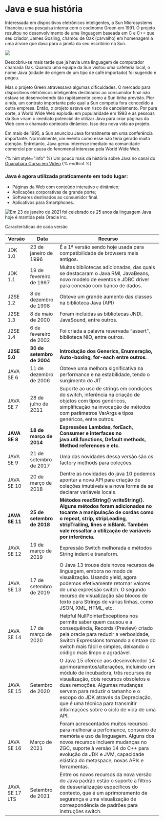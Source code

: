 # Java e sua história

Interessada em dispositivos eletrônicos inteligentes, a Sun Microsystems financiou uma pesquisa interna com o codinome Green em 1991. O projeto resultou no desenvolvimento de uma linguagem baseada em C e C++ que seu criador, James Gosling, chamou de Oak (carvalho) em homenagem a uma árvore que dava para a janela do seu escritório na Sun.

![](<../.gitbook/assets/image (6) (1) (1) (1).png>)

Descobriu-se mais tarde que já havia uma linguagem de computador chamada Oak. Quando uma equipe da Sun visitou uma cafeteria local, o nome Java (cidade de origem de um tipo de café importado) foi sugerido e pegou.

Mas o projeto Green atravessava algumas dificuldades. O mercado para dispositivos eletrônicos inteligentes destinados ao consumidor final não estava se desenvolvendo tão rapidamente como a Sun tinha previsto. Pior ainda, um contrato importante pelo qual a Sun competia fora concedido a outra empresa. Então, o projeto estava em risco de cancelamento. Por pura sorte, a World Wide Web explodiu em popularidade em 1993 e as pessoas da Sun viram o imediato potencial de utilizar Java para criar páginas da Web com o chamado conteúdo dinâmico. Isso deu nova vida ao projeto.

Em maio de 1995, a Sun anunciou Java formalmente em uma conferência importante. Normalmente, um evento como esse não teria gerado muita atenção. Entretanto, Java gerou interesse imediato na comunidade comercial por causa do fenomenal interesse pela World Wide Web.

{% hint style="info" %}
Um pouco mais da história sobre Java no canal do [Guanabara Curso em Vídeo](https://www.youtube.com/watch?v=sTX0UEplF54\&list=PLHz\_AreHm4dkI2ZdjTwZA4mPMxWTfNSpR)
{% endhint %}

### Java é agora utilizada praticamente em todo lugar:

* Páginas da Web com conteúdo interativo e dinâmico;
* Aplicações corporativas de grande porte;
* Softwares destinados ao consumidor final.
* Aplicativos para Smartphones.

![Em 23 de janeiro de 2021 foi celebrado os 25 anos da linguagem Java hoje é mantida pela Oracle Inc.](<../.gitbook/assets/image (3).png>)

Características de cada versão

| Versão         | Data                       | Recurso                                                                                                                                                                                                                                                                                                                                               |
| -------------- | -------------------------- | ----------------------------------------------------------------------------------------------------------------------------------------------------------------------------------------------------------------------------------------------------------------------------------------------------------------------------------------------------- |
| JDK 1.0        | 23 de janeiro de 1996      | É a 1ª versão sendo hoje usada para compatibilidade de browsers mais antigos.                                                                                                                                                                                                                                                                         |
| JDK 1.1        | 19 de fevereiro de 1997    | Muitas bibliotecas adicionadas, das quais se destacaram o Java RMI, JavaBeans, novo modelo de eventos e JDBC driver para conexão com banco de dados.                                                                                                                                                                                                  |
| J2SE 1.2       | 8 de dezembro de 1998      | Obteve um grande aumento das classes na biblioteca Java (API)                                                                                                                                                                                                                                                                                         |
| J2SE 1.3       | 8 de maio de 2000          | Foram incluidas as bibliotecas JNDI, JavaSound, entre outros.                                                                                                                                                                                                                                                                                         |
| J2SE 1.4       | 6 de fevereiro de 2002     | Foi criada a palavra reservada “assert”, biblioteca NIO, entre outros.                                                                                                                                                                                                                                                                                |
| **J2SE 5.0**   | **30 de setembro de 2004** | **Introdução dos Generics, Enumeração, Auto-boxing, for-each entre outros.**                                                                                                                                                                                                                                                                          |
| JAVA SE 6      | 11 de dezembro de 2006     | Obteve uma melhora significativa na performance e na estabilidade, tendo o surgimento do JIT.                                                                                                                                                                                                                                                         |
| JAVA SE 7      | 28 de julho de 2011        | Suporte ao uso de strings em condições do switch, inferência na criação de objetos com tipos genéricos, simplificação na invocação de métodos com parâmetros VarArgs e tipos genéricos, entre outros.                                                                                                                                                 |
| **JAVA SE 8**  | **18 de março de 2014**    | **Expressões Lambdas, forEach, Consumer e interfaces no java.util.functions, Default methods, Method references e etc.**                                                                                                                                                                                                                              |
| JAVA SE 9      | 21 de setembro de 2017     | Uma das novidades dessa versão são os factory methods para coleções.                                                                                                                                                                                                                                                                                  |
| JAVA SE 10     | 20 de março de 2018        | Dentre as novidades do java 10 podemos apontar a nova API para criação de coleções imutáveis e a nova forma de se declarar variáveis locais.                                                                                                                                                                                                          |
| **JAVA SE 11** | **25 de setembro de 2018** | **Métodos readString() writeString(). Alguns métodos foram adicionados no tocante a manipulação de cordas como o repeat, strip, stripLeading, stripTrailing, lines e isBlank. Também vale ressaltar a utilização de variáveis por inferência.**                                                                                                       |
| JAVA SE 12     | 19 de março de 2019        | Expressão Switch melhorada e métodos String indent e transform.                                                                                                                                                                                                                                                                                       |
| JAVA SE 13     | 17 de setembro de 2019     | O Java 13 trouxe dois novos recursos de linguagem, embora no modo de visualização. Usando yield, agora podemos efetivamente retornar valores de uma expressão switch. O segundo recurso de visualização são blocos de texto para Strings de várias linhas, como JSON, XML, HTML, etc.                                                                 |
| JAVA SE 14     | 17 de março de 2020        | Helpful NullPointerExceptions nos permite saber quem causou e a consequência, Records (Preview) criado pela oracle para reduzir a verbosidade, Switch Expressions tornando a sintaxe do switch mais fácil e simples, deixando o código mais limpo e agradável.                                                                                        |
| JAVA SE 15     | Setembro de 2020           | O Java 15 oferece aos desenvolvedor 14 aprimoramentos/alterações, incluindo um módulo de incubadora, três recursos de visualização, dois recursos obsoletos e duas remoções. Algumas mudanças servem para reduzir o tamanho e o escopo do JDK através da Depreciação, que é uma técnica para transmitir informações sobre o ciclo de vida de uma API. |
| JAVA SE 16     | Março de 2021              | Foram acrescentados muitos recursos para melhorar a perfomance, consumo de memória e uso da linguagem. Alguns dos novos recursos incluem mudanças no ZGC, suporte à versão 14 do C++ para evolução da JDK e JVM, capacidade elástica do metaspace, novas APIs e ferramentas.                                                                          |
| JAVA SE 17 LTS | Setembro de 2021           | Entre os novos recursos da nova versão do Java padrão estão o suporte a filtros de desserialização específicos do contexto, que é um aprimoramento de segurança e uma visualização de correspondência de padrões para instruções switch.                                                                                                              |
